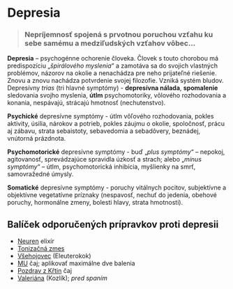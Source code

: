Depresia
========


> ### Nepríjemnosť spojená s prvotnou poruchou vzťahu ku sebe samému a medziľudských vzťahov vôbec…
> 
> 

**Depresia** – psychogénne ochorenie človeka. Človek s touto chorobou má
predispozíciu „*špirálového myslenia*“ a zamotáva sa do svojich vlastných
problémov, názorov na okolie a nenachádza pre neho prijateľné riešenie. Znovu a
znovu nachádza potvrdenie svojej filozofie. Vzniká systém bludov.   Depresívny
*trias* (tri hlavné symptómy) - **depresívna nálada**, **spomalenie** sledovania
svojho myslenia, **útlm** psychomotoriky, vôlového rozhodovania a konania,
nespávajú, strácajú hmotnosť (nechutenstvo).

**Psychické** depresívne symptómy - útlm vôľového rozhodovania, pokles aktivity,
úsilia, nárokov a potrieb, pokles záujmu o okolie, spoločnosť, prácu aj zábavu,
strata sebaistoty, sebavedomia a sebadôvery, beznádej, vnútorná prázdnota.

**Psychomotorické** depresívne symptómy - buď „*plus symptómy*“ – nepokoj,
agitovanosť, sprevádzajúce spravidla úzkosť a strach; alebo „*mínus symptómy*“ –
útlm, psychomotorická inhibícia, myšlienky na smrť, samovražedné úmysly.

**Somatické** depresívne symptómy - poruchy vitálnych pocitov, subjektívne a
objektívne vegetatívne príznaky (nespavosť, nechuť do jedenia, obehové poruchy,
hormonálne zmeny, bolesti hlavy, strata hmotnosti).

Balíček odporučených prípravkov proti depresii
----------------------------------------------

* [Neuren](/sip/elixiry/neuren-elixir) elixír
* [Tonizačná zmes](/sip/tinktury/tonizacna-zmes)
* [Všehojovec](/sip/tinktury-jednobylinkove/vsehojovec) (Eleuterokok)
* [MU](/sip/caje/mu) čaj; aplikovať maximálne dve balenia
* [Pozdrav z Křtin](/sip/caje/pozdrav-z-krtin) čaj
* [Valeriána](/sip/tinktury-jednobylinkove/valeriana) (Kozlík); *pred spaním*
